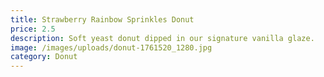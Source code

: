 ```yaml
---
title: Strawberry Rainbow Sprinkles Donut
price: 2.5
description: Soft yeast donut dipped in our signature vanilla glaze.
image: /images/uploads/donut-1761520_1280.jpg
category: Donut
---
```

